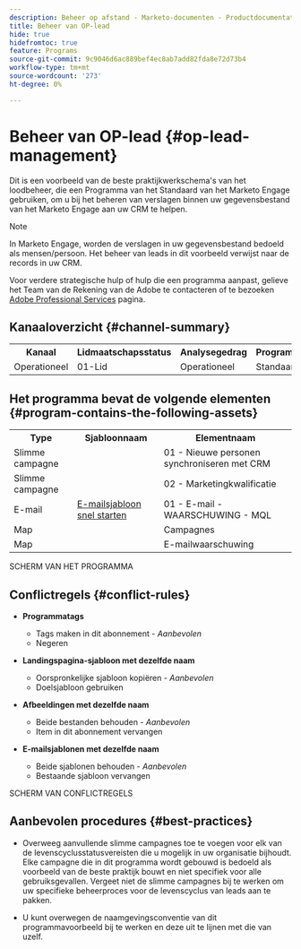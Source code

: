 ```yaml
---
description: Beheer op afstand - Marketo-documenten - Productdocumentatie
title: Beheer van OP-lead
hide: true
hidefromtoc: true
feature: Programs
source-git-commit: 9c9046d6ac889bef4ec8ab7add82fda8e72d73b4
workflow-type: tm+mt
source-wordcount: '273'
ht-degree: 0%

---
```


# Beheer van OP-lead {#op-lead-management}

Dit is een voorbeeld van de beste praktijkwerkschema&#39;s van het loodbeheer, die een Programma van het Standaard van het Marketo Engage gebruiken, om u bij het beheren van verslagen binnen uw gegevensbestand van het Marketo Engage aan uw CRM te helpen.

>[!NOTE]
>
>In Marketo Engage, worden de verslagen in uw gegevensbestand bedoeld als mensen/persoon. Het beheer van leads in dit voorbeeld verwijst naar de records in uw CRM.

Voor verdere strategische hulp of hulp die een programma aanpast, gelieve het Team van de Rekening van de Adobe te contacteren of te bezoeken [Adobe Professional Services](https://business.adobe.com/customers/consulting-services/main.html) pagina.

## Kanaaloverzicht {#channel-summary}

<table style="table-layout:auto"> 
 <tbody> 
  <tr> 
   <th>Kanaal</th> 
   <th>Lidmaatschapsstatus</th>
   <th>Analysegedrag</th>
   <th>Programmatype</th>
  </tr> 
  <tr> 
   <td>Operationeel</td> 
   <td>01-Lid</td>
   <td>Operationeel</td>
   <td>Standaard</td>
  </tr>
 </tbody> 
</table>

## Het programma bevat de volgende elementen {#program-contains-the-following-assets}

<table style="table-layout:auto"> 
 <tbody> 
  <tr> 
   <th>Type</th> 
   <th>Sjabloonnaam</th>
   <th>Elementnaam</th>
  </tr> 
  <tr> 
   <td>Slimme campagne</td> 
   <td> </td>
   <td>01 - Nieuwe personen synchroniseren met CRM</td>
  </tr>
  <tr> 
   <td>Slimme campagne</td> 
   <td> </td>
   <td>02 - Marketingkwalificatie</td>
  </tr>
  <tr> 
   <td>E-mail</td> 
   <td><a href="/help/marketo/product-docs/core-marketo-concepts/programs/program-library/quick-start-email-template.md" target="_blank">E-mailsjabloon snel starten</a></td>
   <td>01 - E-mail - WAARSCHUWING - MQL</td>
  </tr>
  <tr> 
   <td>Map</td> 
   <td> </td>
   <td>Campagnes</td>
  </tr>
  <tr> 
   <td>Map</td> 
   <td> </td>
   <td>E-mailwaarschuwing</td>
  </tr>
 </tbody> 
</table>

SCHERM VAN HET PROGRAMMA

## Conflictregels {#conflict-rules}

* **Programmatags**
   * Tags maken in dit abonnement - _Aanbevolen_
   * Negeren

* **Landingspagina-sjabloon met dezelfde naam**
   * Oorspronkelijke sjabloon kopiëren - _Aanbevolen_
   * Doelsjabloon gebruiken

* **Afbeeldingen met dezelfde naam**
   * Beide bestanden behouden - _Aanbevolen_
   * Item in dit abonnement vervangen

* **E-mailsjablonen met dezelfde naam**
   * Beide sjablonen behouden - _Aanbevolen_
   * Bestaande sjabloon vervangen

SCHERM VAN CONFLICTREGELS

## Aanbevolen procedures {#best-practices}

* Overweeg aanvullende slimme campagnes toe te voegen voor elk van de levenscyclusstatusvereisten die u mogelijk in uw organisatie bijhoudt. Elke campagne die in dit programma wordt gebouwd is bedoeld als voorbeeld van de beste praktijk bouwt en niet specifiek voor alle gebruiksgevallen. Vergeet niet de slimme campagnes bij te werken om uw specifieke beheerproces voor de levenscyclus van leads aan te pakken.

* U kunt overwegen de naamgevingsconventie van dit programmavoorbeeld bij te werken en deze uit te lijnen met die van uzelf.
